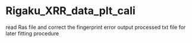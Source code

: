 # Rigaku_XRR_data_plt_cali
read Ras file and correct the fingerprint error 
output processed txt file for later fitting procedure
